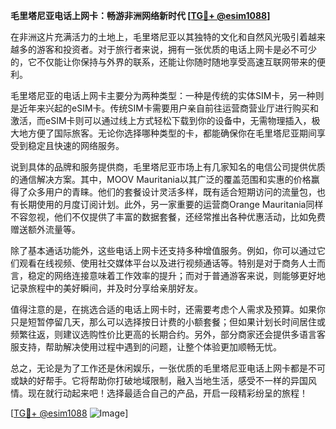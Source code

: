 **毛里塔尼亚电话上网卡：畅游非洲网络新时代 [[TG💪+ @esim1088](https://t.me/s/esim1088)]**

在非洲这片充满活力的土地上，毛里塔尼亚以其独特的文化和自然风光吸引着越来越多的游客和投资者。对于旅行者来说，拥有一张优质的电话上网卡是必不可少的，它不仅能让你保持与外界的联系，还能让你随时随地享受高速互联网带来的便利。

毛里塔尼亚的电话上网卡主要分为两种类型：一种是传统的实体SIM卡，另一种则是近年来兴起的eSIM卡。传统SIM卡需要用户亲自前往运营商营业厅进行购买和激活，而eSIM卡则可以通过线上方式轻松下载到你的设备中，无需物理插入，极大地方便了国际旅客。无论你选择哪种类型的卡，都能确保你在毛里塔尼亚期间享受到稳定且快速的网络服务。

说到具体的品牌和服务提供商，毛里塔尼亚市场上有几家知名的电信公司提供优质的通信解决方案。其中，MOOV Mauritania以其广泛的覆盖范围和实惠的价格赢得了众多用户的青睐。他们的套餐设计灵活多样，既有适合短期访问的流量包，也有长期使用的月度订阅计划。此外，另一家重要的运营商Orange Mauritania同样不容忽视，他们不仅提供了丰富的数据套餐，还经常推出各种优惠活动，比如免费赠送额外流量等。

除了基本通话功能外，这些电话上网卡还支持多种增值服务。例如，你可以通过它们观看在线视频、使用社交媒体平台以及进行视频通话等。特别是对于商务人士而言，稳定的网络连接意味着工作效率的提升；而对于普通游客来说，则能够更好地记录旅程中的美好瞬间，并及时分享给亲朋好友。

值得注意的是，在挑选合适的电话上网卡时，还需要考虑个人需求及预算。如果你只是短暂停留几天，那么可以选择按日计费的小额套餐；但如果计划长时间居住或频繁往返，则建议选购性价比更高的长期合约。另外，部分商家还会提供多语言客服支持，帮助解决使用过程中遇到的问题，让整个体验更加顺畅无忧。

总之，无论是为了工作还是休闲娱乐，一张优质的毛里塔尼亚电话上网卡都是不可或缺的好帮手。它将帮助你打破地域限制，融入当地生活，感受不一样的异国风情。现在就行动起来吧！选择最适合自己的产品，开启一段精彩纷呈的旅程！

[[TG💪+ @esim1088](https://t.me/s/esim1088) ![Image](https://i.postimg.cc/4NQfJmqS/Snipaste-2025-05-13-00-14-12.png)]